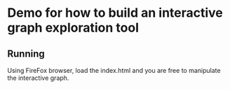 # Demo for how to build an interactive graph exploration tool

## Running
Using FireFox browser, load the index.html and you are free to manipulate the interactive graph. 



	
